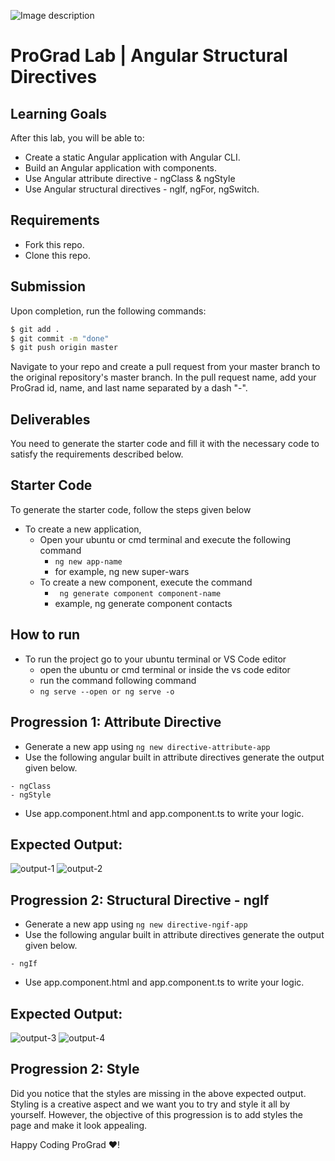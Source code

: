![Image description](https://i1.faceprep.in/ProGrad/face-logo-resized.png)

# ProGrad Lab | Angular Structural Directives


## Learning Goals

After this lab, you will be able to:

- Create a static Angular application with Angular CLI.
- Build an Angular application with components.
- Use Angular attribute directive - ngClass & ngStyle
- Use Angular structural directives - ngIf, ngFor, ngSwitch.

## Requirements

- Fork this repo.
- Clone this repo.

## Submission

Upon completion, run the following commands:

```bash
$ git add .
$ git commit -m "done"
$ git push origin master
```

Navigate to your repo and create a pull request from your master branch to the original repository's master branch. In the pull request name, add your ProGrad id, name, and last name separated by a dash "-".

## Deliverables

You need to generate the starter code and fill it with the necessary code to satisfy the requirements described below.

## Starter Code

To generate the starter code, follow the steps given below

- To create a new application,
    - Open your ubuntu or cmd terminal and execute the following command
      - ```ng new app-name```
      - for example, ng new super-wars
    - To create a new component, execute the command 
      - ``` ng generate component component-name```
      - example, ng generate component contacts
      
## How to run

- To run the project go to your ubuntu terminal or VS Code editor
    - open the ubuntu or cmd terminal or inside the vs code editor
    - run the command following command
    - ```ng serve --open or ng serve -o```


## Progression 1: Attribute Directive

- Generate a new app using `ng new directive-attribute-app`
- Use the following angular built in attribute directives generate the output given below.
```
- ngClass
- ngStyle
```
- Use app.component.html and app.component.ts to write your logic.

## Expected Output:
![output-1](https://i1.faceprep.in/ProGrad/ts-day4-3.png)
![output-2](https://i1.faceprep.in/ProGrad/ts-day4-4.png)

## Progression 2: Structural Directive - ngIf
- Generate a new app using `ng new directive-ngif-app`
- Use the following angular built in attribute directives generate the output given below.
```
- ngIf
```
- Use app.component.html and app.component.ts to write your logic.

## Expected Output:
![output-3](https://i1.faceprep.in/ProGrad/ts-day4-1.png)
![output-4](https://i1.faceprep.in/ProGrad/ts-day4-2.png)

## Progression 2: Style
Did you notice that the styles are missing in the above expected output. Styling is a creative aspect and we want you to try and style it all by yourself. However, the objective of this progression is to add styles the page and make it look appealing.

Happy Coding ProGrad ❤️!

